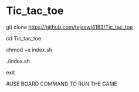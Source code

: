 # Tic_tac_toe
git clone https://github.com/tejaswi4183/Tic_tac_toe

cd Tic_tac_toe

chmod +x index.sh

./index.sh

exit

#USE BOARD COMMAND TO RUN THE GAME
